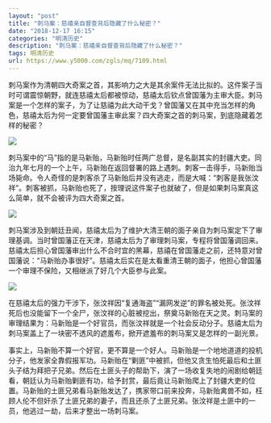 ```yaml
---
layout: "post"
title: "刺马案：慈禧亲自督查背后隐藏了什么秘密？"
date: "2018-12-17 16:15"
categories: "明清历史"
description: "刺马案：慈禧亲自督查背后隐藏了什么秘密？"
tags: 明清历史
url: https://www.y5000.com/zgls/mq/7109.html
---
```






刺马案作为清朝四大奇案之首，其影响力之大是其余案件无法比拟的。这件案子当时可谓震惊朝野，就连慈禧太后都被惊动，慈禧太后钦点曾国藩为主审大臣。刺马案是一个怎样的案子，为了让慈禧为此大动干戈？曾国藩又在其中充当怎样的角色，慈禧太后为何一定要曾国藩主审此案？四大奇案之首的刺马案，到底隐藏着怎样的秘密？

![](https://img.y5000.com/uploads/allimg/161213/15252K148-0.jpg)

刺马案中的“马”指的是马新贻，马新贻时任两广总督，是名副其实的封疆大吏。同治九年七月的一个上午，马新贻在返回督署的路上遇刺。刺客一击得手，马新贻当场毙命。令人奇怪的是刺客杀了马新贻后并没有逃走，而是大喊：“刺客是我张汶祥”。刺客被抓，马新贻也死了，按理说这件案子也就破了，但是如果刺马案真这么简单，就不会被评为四大奇案之首。

![](https://img.y5000.com/uploads/allimg/161213/15252M164-1.jpg)

刺马案涉及到朝廷丑闻，慈禧太后为了维护大清王朝的面子亲自为刺马案定下了审理基调。当时曾国藩正在天津，慈禧太后为了审理刺马案，专程将曾国藩调回来。慈禧太后担心曾国藩审出什么不合时宜的黑幕，慈禧在曾国藩走之前，还特意对曾国藩说：“马新贻办事很好”。慈禧太后实在是太看重清王朝的面子，他担心曾国藩一个审理不保险，又相继派了好几个大臣参与此案。

![](https://img.y5000.com/uploads/allimg/161213/15252LH8-2.jpg)

在慈禧太后的强力干涉下，张汶祥因“复通海盗”“漏网发逆”的罪名被处死。张汶祥死后也没能留下一个全尸，张汶祥的心脏被挖出，祭奠马新贻在天之灵。刺马案的审理结果为：马新贻是一个好官员，而张汶祥就是一个社会反动分子。慈禧太后为刺马案盖上了一块密不透风的遮羞布，掀开遮羞布的刺马案又是怎样的一副光景。

事实上，马新贻不算一个好官，更不算是一个好人。马新贻是一个地地道道的投机分子，他发家全靠假报军功。马新贻在“剿匪”中被抓，但他又贪生怕死最后和土匪头子结为拜把子兄弟。然后在土匪头子的帮助下，演了一场收复失地的闹剧给朝廷看，朝廷认为马新贻剿匪有功，给予封赏，最后竟让马新贻爬上了封疆大吏的位置。马新贻的土匪兄弟看马新贻发达了，携家带口前来投奔，马新贻禽兽不如，枉顾人伦不但奸杀了土匪兄弟的妻子，而且还杀了土匪兄弟。张汶祥是土匪中的一员，他逃过一劫，后来才整出一场刺马案。
